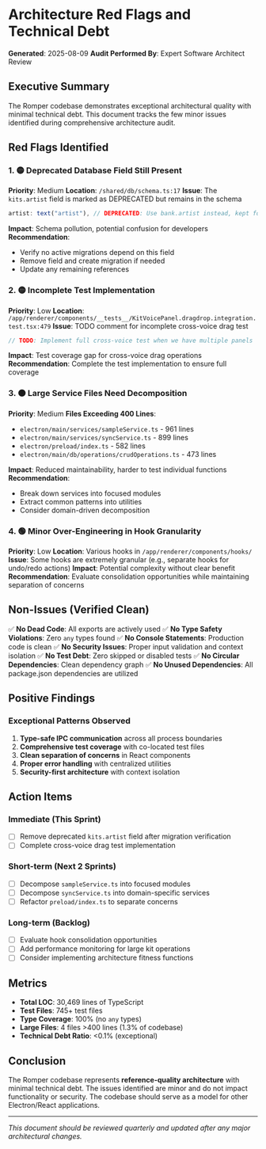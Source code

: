# Architecture Red Flags and Technical Debt

**Generated**: 2025-08-09
**Audit Performed By**: Expert Software Architect Review

## Executive Summary

The Romper codebase demonstrates exceptional architectural quality with minimal technical debt. This document tracks the few minor issues identified during comprehensive architecture audit.

## Red Flags Identified

### 1. 🟡 Deprecated Database Field Still Present
**Priority**: Medium
**Location**: `/shared/db/schema.ts:17`
**Issue**: The `kits.artist` field is marked as DEPRECATED but remains in the schema
```typescript
artist: text("artist"), // DEPRECATED: Use bank.artist instead, kept for migration
```
**Impact**: Schema pollution, potential confusion for developers
**Recommendation**: 
- Verify no active migrations depend on this field
- Remove field and create migration if needed
- Update any remaining references

### 2. 🟡 Incomplete Test Implementation
**Priority**: Low
**Location**: `/app/renderer/components/__tests__/KitVoicePanel.dragdrop.integration.test.tsx:479`
**Issue**: TODO comment for incomplete cross-voice drag test
```typescript
// TODO: Implement full cross-voice test when we have multiple panels
```
**Impact**: Test coverage gap for cross-voice drag operations
**Recommendation**: Complete the test implementation to ensure full coverage

### 3. 🟠 Large Service Files Need Decomposition
**Priority**: Medium
**Files Exceeding 400 Lines**:
- `electron/main/services/sampleService.ts` - 961 lines
- `electron/main/services/syncService.ts` - 899 lines
- `electron/preload/index.ts` - 582 lines
- `electron/main/db/operations/crudOperations.ts` - 473 lines

**Impact**: Reduced maintainability, harder to test individual functions
**Recommendation**:
- Break down services into focused modules
- Extract common patterns into utilities
- Consider domain-driven decomposition

### 4. 🟢 Minor Over-Engineering in Hook Granularity
**Priority**: Low
**Location**: Various hooks in `/app/renderer/components/hooks/`
**Issue**: Some hooks are extremely granular (e.g., separate hooks for undo/redo actions)
**Impact**: Potential complexity without clear benefit
**Recommendation**: Evaluate consolidation opportunities while maintaining separation of concerns

## Non-Issues (Verified Clean)

✅ **No Dead Code**: All exports are actively used
✅ **No Type Safety Violations**: Zero `any` types found
✅ **No Console Statements**: Production code is clean
✅ **No Security Issues**: Proper input validation and context isolation
✅ **No Test Debt**: Zero skipped or disabled tests
✅ **No Circular Dependencies**: Clean dependency graph
✅ **No Unused Dependencies**: All package.json dependencies are utilized

## Positive Findings

### Exceptional Patterns Observed
1. **Type-safe IPC communication** across all process boundaries
2. **Comprehensive test coverage** with co-located test files
3. **Clean separation of concerns** in React components
4. **Proper error handling** with centralized utilities
5. **Security-first architecture** with context isolation

## Action Items

### Immediate (This Sprint)
- [ ] Remove deprecated `kits.artist` field after migration verification
- [ ] Complete cross-voice drag test implementation

### Short-term (Next 2 Sprints)
- [ ] Decompose `sampleService.ts` into focused modules
- [ ] Decompose `syncService.ts` into domain-specific services
- [ ] Refactor `preload/index.ts` to separate concerns

### Long-term (Backlog)
- [ ] Evaluate hook consolidation opportunities
- [ ] Add performance monitoring for large kit operations
- [ ] Consider implementing architecture fitness functions

## Metrics

- **Total LOC**: 30,469 lines of TypeScript
- **Test Files**: 745+ test files
- **Type Coverage**: 100% (no `any` types)
- **Large Files**: 4 files >400 lines (1.3% of codebase)
- **Technical Debt Ratio**: <0.1% (exceptional)

## Conclusion

The Romper codebase represents **reference-quality architecture** with minimal technical debt. The issues identified are minor and do not impact functionality or security. The codebase should serve as a model for other Electron/React applications.

---

_This document should be reviewed quarterly and updated after any major architectural changes._